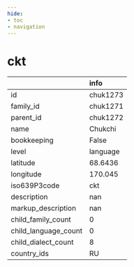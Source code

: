 ```yaml
---
hide:
- toc
- navigation
---
```

# ckt
|                      | info     |
|:---------------------|:---------|
| id                   | chuk1273 |
| family_id            | chuk1271 |
| parent_id            | chuk1272 |
| name                 | Chukchi  |
| bookkeeping          | False    |
| level                | language |
| latitude             | 68.6436  |
| longitude            | 170.045  |
| iso639P3code         | ckt      |
| description          | nan      |
| markup_description   | nan      |
| child_family_count   | 0        |
| child_language_count | 0        |
| child_dialect_count  | 8        |
| country_ids          | RU       |